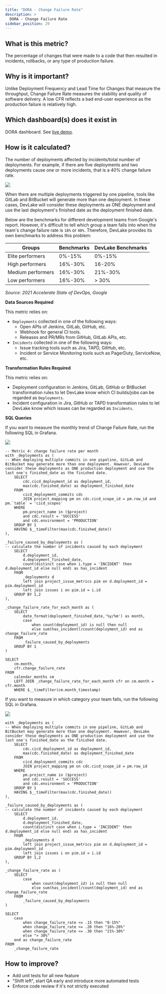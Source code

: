 ```yaml
---
title: "DORA - Change Failure Rate"
description: >
  DORA - Change Failure Rate
sidebar_position: 29
---
```


## What is this metric?

The percentage of changes that were made to a code that then resulted in incidents, rollbacks, or any type of production failure.

## Why is it important?

Unlike Deployment Frequency and Lead Time for Changes that measure the throughput, Change Failure Rate measures the stability and quality of software delivery. A low CFR reflects a bad end-user experience as the production failure is relatively high.

## Which dashboard(s) does it exist in

DORA dashboard. See [live demo](https://grafana-lake.demo.devlake.io/grafana/d/qNo8_0M4z/dora?orgId=1).

## How is it calculated?

The number of deployments affected by incidents/total number of deployments. For example, if there are five deployments and two deployments cause one or more incidents, that is a 40% change failure rate.

![](/img/Metrics/cfr-definition.png)

When there are multiple deployments triggered by one pipeline, tools like GitLab and BitBucket will generate more than one deployment. In these cases, DevLake will consider these deployments as ONE deployment and use the last deployment's finished date as the deployment finished date.

Below are the benchmarks for different development teams from Google's report. However, it's difficult to tell which group a team falls into when the team's change failure rate is `18%` or `40%`. Therefore, DevLake provides its own benchmarks to address this problem:

| Groups            | Benchmarks | DevLake Benchmarks |
| ----------------- | ---------- | ------------------ |
| Elite performers  | 0%-15%     | 0%-15%             |
| High performers   | 16%-30%    | 16-20%             |
| Medium performers | 16%-30%    | 21%-30%            |
| Low performers    | 16%-30%    | > 30%              |

<p><i>Source: 2021 Accelerate State of DevOps, Google</i></p>

<b>Data Sources Required</b>

This metric relies on:

- `Deployments` collected in one of the following ways:
  - Open APIs of Jenkins, GitLab, GitHub, etc.
  - Webhook for general CI tools.
  - Releases and PR/MRs from GitHub, GitLab APIs, etc.
- `Incidents` collected in one of the following ways:
  - Issue tracking tools such as Jira, TAPD, GitHub, etc.
  - Incident or Service Monitoring tools such as PagerDuty, ServiceNow, etc.

<b>Transformation Rules Required</b>

This metric relies on:

- Deployment configuration in Jenkins, GitLab, GitHub or BitBucket transformation rules to let DevLake know which CI builds/jobs can be regarded as `Deployments`.
- Incident configuration in Jira, GitHub or TAPD transformation rules to let DevLake know which issues can be regarded as `Incidents`.

<b>SQL Queries</b>

If you want to measure the monthly trend of Change Failure Rate, run the following SQL in Grafana.

![](/img/Metrics/cfr-monthly.jpeg)

```
-- Metric 4: change failure rate per month
with _deployments as (
-- When deploying multiple commits in one pipeline, GitLab and BitBucket may generate more than one deployment. However, DevLake consider these deployments as ONE production deployment and use the last one's finished_date as the finished date.
	SELECT
		cdc.cicd_deployment_id as deployment_id,
		max(cdc.finished_date) as deployment_finished_date
	FROM
		cicd_deployment_commits cdc
		JOIN project_mapping pm on cdc.cicd_scope_id = pm.row_id and pm.`table` = 'cicd_scopes'
	WHERE
		pm.project_name in ($project)
		and cdc.result = 'SUCCESS'
		and cdc.environment = 'PRODUCTION'
	GROUP BY 1
	HAVING $__timeFilter(max(cdc.finished_date))
),

_failure_caused_by_deployments as (
-- calculate the number of incidents caused by each deployment
	SELECT
		d.deployment_id,
		d.deployment_finished_date,
		count(distinct case when i.type = 'INCIDENT' then d.deployment_id else null end) as has_incident
	FROM
		_deployments d
		left join project_issue_metrics pim on d.deployment_id = pim.deployment_id
		left join issues i on pim.id = i.id
	GROUP BY 1,2
),

_change_failure_rate_for_each_month as (
	SELECT
		date_format(deployment_finished_date,'%y/%m') as month,
		case
			when count(deployment_id) is null then null
			else sum(has_incident)/count(deployment_id) end as change_failure_rate
	FROM
		_failure_caused_by_deployments
	GROUP BY 1
)

SELECT
	cm.month,
	cfr.change_failure_rate
FROM
	calendar_months cm
	LEFT JOIN _change_failure_rate_for_each_month cfr on cm.month = cfr.month
	WHERE $__timeFilter(cm.month_timestamp)
```

If you want to measure in which category your team falls, run the following SQL in Grafana.

![](/img/Metrics/cfr-text.jpeg)

```
with _deployments as (
-- When deploying multiple commits in one pipeline, GitLab and BitBucket may generate more than one deployment. However, DevLake consider these deployments as ONE production deployment and use the last one's finished_date as the finished date.
	SELECT
		cdc.cicd_deployment_id as deployment_id,
		max(cdc.finished_date) as deployment_finished_date
	FROM
		cicd_deployment_commits cdc
		JOIN project_mapping pm on cdc.cicd_scope_id = pm.row_id
	WHERE
		pm.project_name in ($project)
		and cdc.result = 'SUCCESS'
		and cdc.environment = 'PRODUCTION'
	GROUP BY 1
	HAVING $__timeFilter(max(cdc.finished_date))
),

_failure_caused_by_deployments as (
-- calculate the number of incidents caused by each deployment
	SELECT
		d.deployment_id,
		d.deployment_finished_date,
		count(distinct case when i.type = 'INCIDENT' then d.deployment_id else null end) as has_incident
	FROM
		_deployments d
		left join project_issue_metrics pim on d.deployment_id = pim.deployment_id
		left join issues i on pim.id = i.id
	GROUP BY 1,2
),

_change_failure_rate as (
	SELECT
		case
			when count(deployment_id) is null then null
			else sum(has_incident)/count(deployment_id) end as change_failure_rate
	FROM
		_failure_caused_by_deployments
)

SELECT
	case
		when change_failure_rate <= .15 then "0-15%"
		when change_failure_rate <= .20 then "16%-20%"
		when change_failure_rate <= .30 then "21%-30%"
		else "> 30%"
	end as change_failure_rate
FROM
	_change_failure_rate
```

## How to improve?

- Add unit tests for all new feature
- "Shift left", start QA early and introduce more automated tests
- Enforce code review if it's not strictly executed
